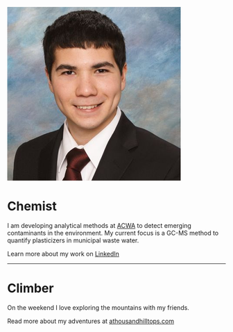 ![Matthew Saowapon](assets/head_shot.jpg#f-right)
# Chemist
I am developing analytical methods at [ACWA](https://www.ucalgary.ca/acwa/) to detect emerging contaminants in the environment. My current focus is a GC-MS method to quantify plasticizers in municipal waste water.

Learn more about my work on [LinkedIn](https://www.linkedin.com/in/mtsaowapon/)
<br class="clear">

---

# Climber
On the weekend I love exploring the mountains with my friends.

Read more about my adventures at [athousandhilltops.com](https://athousandhilltops.com/)
